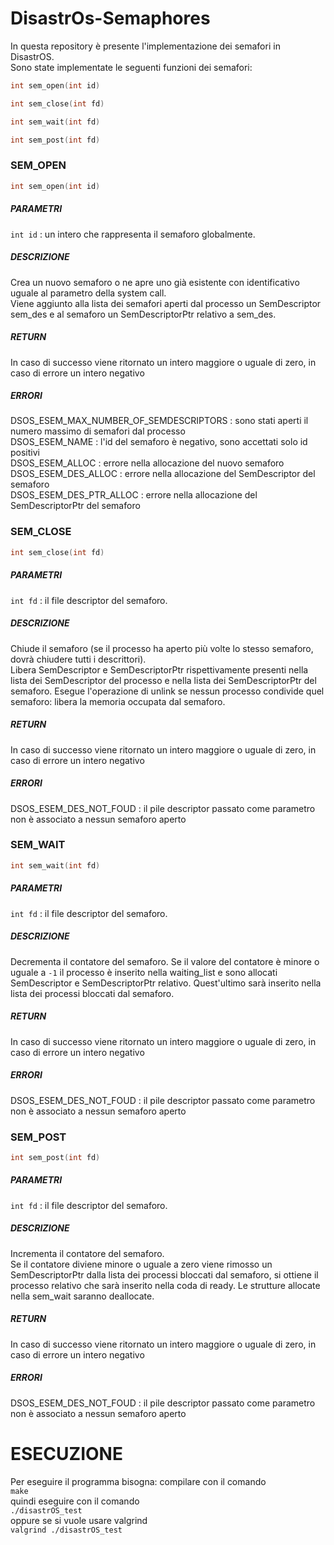 # DisastrOs-Semaphores

In questa repository è presente l'implementazione dei semafori in DisastrOS.  
Sono state implementate le seguenti funzioni dei semafori:  
```C  
int sem_open(int id)
```
```C  
int sem_close(int fd)
```
```C  
int sem_wait(int fd)
```
```C  
int sem_post(int fd)
```

### SEM_OPEN ###  
```C  
int sem_open(int id)
```
##### PARAMETRI #####
`int id` : un intero che rappresenta il semaforo globalmente.

##### DESCRIZIONE #####
Crea un nuovo semaforo o ne apre uno già esistente con identificativo uguale al parametro della system call.  
Viene aggiunto alla lista dei semafori aperti dal processo un SemDescriptor sem_des e al semaforo un SemDescriptorPtr relativo a sem_des.

##### RETURN #####
In caso di successo viene ritornato un intero maggiore o uguale di zero, in caso di errore un intero negativo

##### ERRORI ##### 
DSOS_ESEM_MAX_NUMBER_OF_SEMDESCRIPTORS : sono stati aperti il numero massimo di semafori dal processo  
DSOS_ESEM_NAME : l'id del semaforo è negativo, sono accettati solo id positivi  
DSOS_ESEM_ALLOC : errore nella allocazione del nuovo semaforo  
DSOS_ESEM_DES_ALLOC : errore nella allocazione del SemDescriptor del semaforo  
DSOS_ESEM_DES_PTR_ALLOC : errore nella allocazione del SemDescriptorPtr del semaforo

### SEM_CLOSE ###
```C  
int sem_close(int fd)
```
##### PARAMETRI #####
`int fd` : il file descriptor del semaforo.

##### DESCRIZIONE #####
Chiude il semaforo (se il processo ha aperto più volte lo stesso semaforo, dovrà chiudere tutti i descrittori).  
Libera SemDescriptor e SemDescriptorPtr rispettivamente presenti nella lista dei SemDescriptor del processo e nella lista dei SemDescriptorPtr del semaforo.
Esegue l'operazione di unlink se nessun processo condivide quel semaforo: libera la memoria occupata dal semaforo.

##### RETURN #####
In caso di successo viene ritornato un intero maggiore o uguale di zero, in caso di errore un intero negativo

##### ERRORI ##### 
DSOS_ESEM_DES_NOT_FOUD : il pile descriptor passato come parametro non è associato a nessun semaforo aperto  



### SEM_WAIT ###
```C  
int sem_wait(int fd)
```
##### PARAMETRI #####
`int fd` : il file descriptor del semaforo.

##### DESCRIZIONE #####
Decrementa il contatore del semaforo.
Se il valore del contatore è minore o uguale a `-1` il processo è inserito nella waiting_list e sono allocati SemDescriptor e SemDescriptorPtr relativo. Quest'ultimo sarà inserito nella lista dei processi bloccati dal semaforo.

##### RETURN #####
In caso di successo viene ritornato un intero maggiore o uguale di zero, in caso di errore un intero negativo

##### ERRORI ##### 
DSOS_ESEM_DES_NOT_FOUD : il pile descriptor passato come parametro non è associato a nessun semaforo aperto  

### SEM_POST ###
```C  
int sem_post(int fd)
```
##### PARAMETRI #####
`int fd` : il file descriptor del semaforo.

##### DESCRIZIONE #####
Incrementa il contatore del semaforo.  
Se il contatore diviene minore o uguale a zero viene rimosso un SemDescriptorPtr dalla lista dei processi bloccati dal semaforo, si ottiene il processo relativo che sarà inserito nella coda di ready. Le strutture allocate nella sem_wait saranno deallocate.

##### RETURN #####
In caso di successo viene ritornato un intero maggiore o uguale di zero, in caso di errore un intero negativo

 ##### ERRORI ##### 
DSOS_ESEM_DES_NOT_FOUD : il pile descriptor passato come parametro non è associato a nessun semaforo aperto 

# ESECUZIONE
Per eseguire il programma bisogna: compilare con il comando  
`make`  
quindi eseguire con il comando  
`./disastrOS_test`  
oppure se si vuole usare valgrind  
`valgrind ./disastrOS_test`







